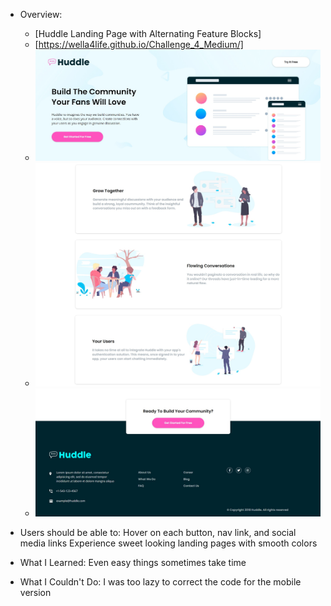 - Overview:
  - [Huddle Landing Page with Alternating Feature Blocks]
  - [https://wella4life.github.io/Challenge_4_Medium/]
  - ![](images/Finished-Desktop-1.jpg)
  - ![](images/Finished-Desktop-2.jpg)
  - ![](images/Finished-Desktop-3.jpg)

 - Users should be able to:
 Hover on each button, nav link, and social media links
 Experience sweet looking landing pages with smooth colors

 - What I Learned:
 Even easy things sometimes take time
 
 - What I Couldn't Do:
 I was too lazy to correct the code for the mobile version
